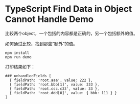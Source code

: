 TypeScript Find Data in Object Cannot Handle Demo
===========================

比较两个object，一个包括的内容都是正确的，另一个包括额外的值。

如何通过比较，找到那些“额外”的值。

```
npm install
npm run demo
```

打印结果如下： 

```
### unhandledFields [
  { fieldPath: 'root.aaa', value: 222 },
  { fieldPath: 'root.bbb[1]', value: 333 },
  { fieldPath: 'root.ccc.c33', value: 33 },
  { fieldPath: 'root.ddd[0]', value: { bbb: 111 } }
]
```

